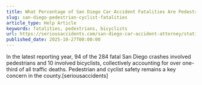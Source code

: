 ```yaml
---
title: What Percentage of San Diego Car Accident Fatalities Are Pedestrians or Bicyclists?
slug: san-diego-pedestrian-cyclist-fatalities
article_type: Help Article
keywords: fatalities, pedestrians, bicyclists
url: https://seriousaccidents.com/san-diego-car-accident-attorney/statistics/
published_date: 2025-10-27T00:00:00
---
```


In the latest reporting year, 94 of the 284 fatal San Diego crashes involved pedestrians and 10 involved bicyclists, collectively accounting for over one-third of all traffic deaths. Pedestrian and cyclist safety remains a key concern in the county.[seriousaccidents]